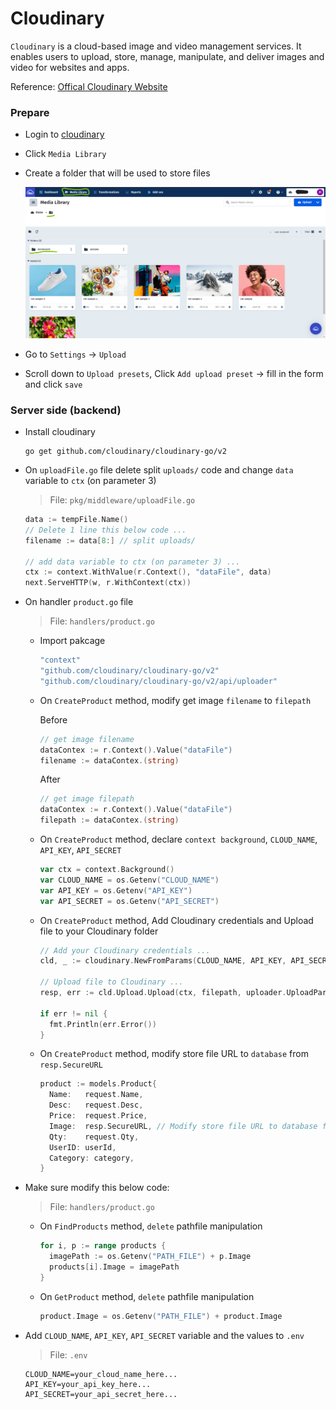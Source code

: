 # Cloudinary

`Cloudinary` is a cloud-based image and video management services. It enables users to upload, store, manage, manipulate, and deliver images and video for websites and apps.

Reference: [Offical Cloudinary Website](https://cloudinary.com/documentation/go_integration)

### Prepare

- Login to [cloudinary](https://cloudinary.com/)

* Click `Media Library`

* Create a folder that will be used to store files

  ![img-1](./img-1.png)

* Go to `Settings` → `Upload`

* Scroll down to `Upload presets`, Click `Add upload preset` → fill in the form and click `save`

### Server side (backend)

- Install cloudinary

  ```
  go get github.com/cloudinary/cloudinary-go/v2
  ```

- On `uploadFile.go` file delete split `uploads/` code and change `data` variable to `ctx` (on parameter 3)

  > File: `pkg/middleware/uploadFile.go`

  ```go
  data := tempFile.Name()
  // Delete 1 line this below code ...
  filename := data[8:] // split uploads/

  // add data variable to ctx (on parameter 3) ...
  ctx := context.WithValue(r.Context(), "dataFile", data)
  next.ServeHTTP(w, r.WithContext(ctx))
  ```

- On handler `product.go` file

  > File: `handlers/product.go`

  - Import pakcage

    ```go
    "context"
    "github.com/cloudinary/cloudinary-go/v2"
    "github.com/cloudinary/cloudinary-go/v2/api/uploader"
    ```

  - On `CreateProduct` method, modify get image `filename` to `filepath`

    Before

    ```go
    // get image filename
    dataContex := r.Context().Value("dataFile")
    filename := dataContex.(string)
    ```

    After

    ```go
    // get image filepath
    dataContex := r.Context().Value("dataFile")
    filepath := dataContex.(string)
    ```

  - On `CreateProduct` method, declare `context background`, `CLOUD_NAME`, `API_KEY`, `API_SECRET`

    ```go
    var ctx = context.Background()
    var CLOUD_NAME = os.Getenv("CLOUD_NAME")
    var API_KEY = os.Getenv("API_KEY")
    var API_SECRET = os.Getenv("API_SECRET")
    ```

  - On `CreateProduct` method, Add Cloudinary credentials and Upload file to your Cloudinary folder

    ```go
    // Add your Cloudinary credentials ...
    cld, _ := cloudinary.NewFromParams(CLOUD_NAME, API_KEY, API_SECRET)

    // Upload file to Cloudinary ...
    resp, err := cld.Upload.Upload(ctx, filepath, uploader.UploadParams{Folder: "dumbmerch"});

    if err != nil {
      fmt.Println(err.Error())
    }
    ```

  - On `CreateProduct` method, modify store file URL to `database` from `resp.SecureURL`

    ```go
    product := models.Product{
      Name:   request.Name,
      Desc:   request.Desc,
      Price:  request.Price,
      Image:  resp.SecureURL, // Modify store file URL to database from resp.SecureURL ...
      Qty:    request.Qty,
      UserID: userId,
      Category:	category,
    }
    ```

- Make sure modify this below code:

  > File: `handlers/product.go`

  - On `FindProducts` method, `delete` pathfile manipulation

    ```go
    for i, p := range products {
      imagePath := os.Getenv("PATH_FILE") + p.Image
      products[i].Image = imagePath
    }
    ```

  - On `GetProduct` method, `delete` pathfile manipulation

    ```go
    product.Image = os.Getenv("PATH_FILE") + product.Image
    ```

- Add `CLOUD_NAME`, `API_KEY`, `API_SECRET` variable and the values to `.env`

  > File: `.env`

  ```.env
  CLOUD_NAME=your_cloud_name_here...
  API_KEY=your_api_key_here...
  API_SECRET=your_api_secret_here...
  ```
